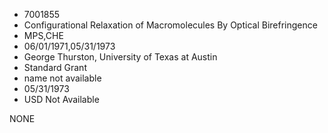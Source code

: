 * 7001855
* Configurational Relaxation of Macromolecules By Optical     Birefringence
* MPS,CHE
* 06/01/1971,05/31/1973
* George Thurston, University of Texas at Austin
* Standard Grant
*   name not available
* 05/31/1973
* USD Not Available

NONE